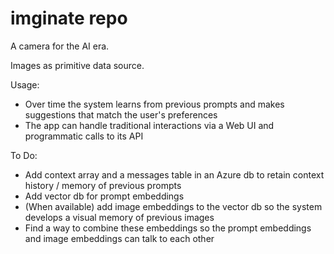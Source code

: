 # imginate repo

A camera for the AI era.

Images as primitive data source.

Usage:
- Over time the system learns from previous prompts and makes suggestions that match the user's preferences
- The app can handle traditional interactions via a Web UI and programmatic calls to its API

To Do:

- Add context array and a messages table in an Azure db to retain context history / memory of previous prompts
- Add vector db for prompt embeddings
- (When available) add image embeddings to the vector db so the system develops a visual memory of previous images
- Find a way to combine these embeddings so the prompt embeddings and image embeddings can talk to each other

